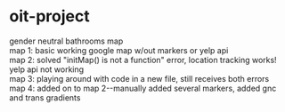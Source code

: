# oit-project
gender neutral bathrooms map <br />
map 1: basic working google map w/out markers or yelp api <br />
map 2: solved "initMap() is not a function" error, location tracking works! yelp api not working <br />
map 3: playing around with code in a new file, still receives both errors <br />
map 4: added on to map 2--manually added several markers, added gnc and trans gradients
